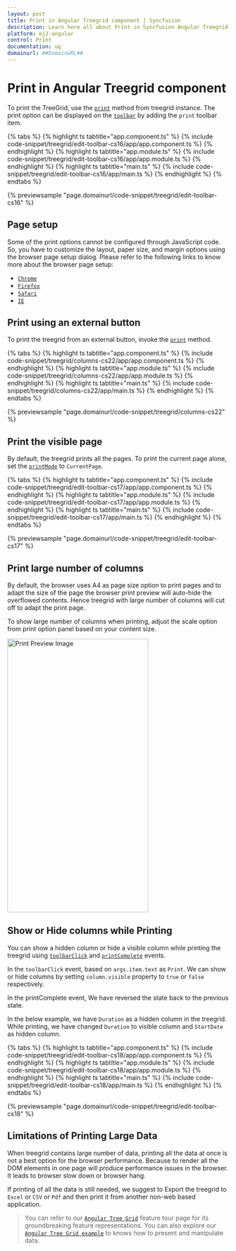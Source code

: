 ```yaml
---
layout: post
title: Print in Angular Treegrid component | Syncfusion
description: Learn here all about Print in Syncfusion Angular Treegrid component of Syncfusion Essential JS 2 and more.
platform: ej2-angular
control: Print 
documentation: ug
domainurl: ##DomainURL##
---
```


# Print in Angular Treegrid component

To print the TreeGrid, use the [`print`](https://ej2.syncfusion.com/angular/documentation/api/treegrid/#print) method from treegrid instance. The print option can be displayed on the [`toolbar`](https://ej2.syncfusion.com/angular/documentation/api/treegrid/#toolbar) by adding the `print` toolbar item.

{% tabs %}
{% highlight ts tabtitle="app.component.ts" %}
{% include code-snippet/treegrid/edit-toolbar-cs16/app/app.component.ts %}
{% endhighlight %}
{% highlight ts tabtitle="app.module.ts" %}
{% include code-snippet/treegrid/edit-toolbar-cs16/app/app.module.ts %}
{% endhighlight %}
{% highlight ts tabtitle="main.ts" %}
{% include code-snippet/treegrid/edit-toolbar-cs16/app/main.ts %}
{% endhighlight %}
{% endtabs %}
  
{% previewsample "page.domainurl/code-snippet/treegrid/edit-toolbar-cs16" %}

## Page setup

Some of the print options cannot be configured through JavaScript code. So, you have to customize the layout, paper size, and margin options using the browser page setup dialog. Please refer to the following links to know more about the browser page setup:

* [`Chrome`](https://support.google.com/chrome/answer/1069693?hl=en&visit_id=1-636335333734668335-3165046395&rd=1)
* [`Firefox`](https://support.mozilla.org/en-US/kb/how-print-web-pages-firefox)
* [`Safari`](http://www.mintprintables.com/print-tips/adjust-margins-osx/)
* [`IE`](http://www.helpteaching.com/help/print/index.htm)

## Print using an external button

To print the treegrid from an external button, invoke the [`print`](https://ej2.syncfusion.com/angular/documentation/api/treegrid/#print) method.

{% tabs %}
{% highlight ts tabtitle="app.component.ts" %}
{% include code-snippet/treegrid/columns-cs22/app/app.component.ts %}
{% endhighlight %}
{% highlight ts tabtitle="app.module.ts" %}
{% include code-snippet/treegrid/columns-cs22/app/app.module.ts %}
{% endhighlight %}
{% highlight ts tabtitle="main.ts" %}
{% include code-snippet/treegrid/columns-cs22/app/main.ts %}
{% endhighlight %}
{% endtabs %}
  
{% previewsample "page.domainurl/code-snippet/treegrid/columns-cs22" %}

## Print the visible page

By default, the treegrid prints all the pages. To print the current page alone, set the [`printMode`](https://ej2.syncfusion.com/angular/documentation/api/treegrid/#printmode) to `CurrentPage`.

{% tabs %}
{% highlight ts tabtitle="app.component.ts" %}
{% include code-snippet/treegrid/edit-toolbar-cs17/app/app.component.ts %}
{% endhighlight %}
{% highlight ts tabtitle="app.module.ts" %}
{% include code-snippet/treegrid/edit-toolbar-cs17/app/app.module.ts %}
{% endhighlight %}
{% highlight ts tabtitle="main.ts" %}
{% include code-snippet/treegrid/edit-toolbar-cs17/app/main.ts %}
{% endhighlight %}
{% endtabs %}
  
{% previewsample "page.domainurl/code-snippet/treegrid/edit-toolbar-cs17" %}

## Print large number of columns

By default, the browser uses A4 as page size option to print pages and to adapt the size of the page the browser print preview will auto-hide the overflowed contents. Hence treegrid with large number of columns will cut off to adapt the print page.

To show large number of columns when printing, adjust the scale option from print option panel based on your content size.

<!-- markdownlint-disable MD033 -->
<img src="https://ej2.syncfusion.com/angular/documentation/images/print-preview.png" alt="Print Preview Image" style="width:320px;height: 620px">
<!-- markdownlint-enable MD033 -->

## Show or Hide columns while Printing

You can show a hidden column or hide a visible column while printing the treegrid using [`toolbarClick`](../api/treegrid/#toolbarclick) and [`printComplete`](https://ej2.syncfusion.com/angular/documentation/api/treegrid/#printcomplete) events.

In the `toolbarClick` event, based on `args.item.text` as `Print`. We can show or hide columns by setting `column.visible` property to `true` or `false` respectively.

In the printComplete event, We have reversed the state back to the previous state.

In the below example, we have `Duration` as a hidden column in the treegrid. While printing, we have changed `Duration` to visible column and `StartDate` as hidden column.

{% tabs %}
{% highlight ts tabtitle="app.component.ts" %}
{% include code-snippet/treegrid/edit-toolbar-cs18/app/app.component.ts %}
{% endhighlight %}
{% highlight ts tabtitle="app.module.ts" %}
{% include code-snippet/treegrid/edit-toolbar-cs18/app/app.module.ts %}
{% endhighlight %}
{% highlight ts tabtitle="main.ts" %}
{% include code-snippet/treegrid/edit-toolbar-cs18/app/main.ts %}
{% endhighlight %}
{% endtabs %}
  
{% previewsample "page.domainurl/code-snippet/treegrid/edit-toolbar-cs18" %}

## Limitations of Printing Large Data

When treegrid contains large number of data, printing all the data at once is not a best option for the browser performance. Because to render all the DOM elements in one page will produce performance issues in the browser. It leads to browser slow down or browser hang.

If printing of all the data is still needed, we suggest to Export the treegrid to `Excel` or `CSV` or `Pdf` and then print it from another non-web based application.

> You can refer to our [`Angular Tree Grid`](https://www.syncfusion.com/angular-ui-components/angular-tree-grid) feature tour page for its groundbreaking feature representations. You can also explore our [`Angular Tree Grid example`](https://ej2.syncfusion.com/angular/demos/#/material/treegrid/treegrid-overview) to knows how to present and manipulate data.